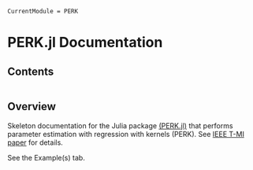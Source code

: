 ```@meta
CurrentModule = PERK
```

# PERK.jl Documentation

## Contents

```@contents
```

## Overview

Skeleton documentation for the Julia package
[(PERK.jl)](https://github.com/StevenWhitaker/PERK.jl)
that performs
parameter estimation with regression with kernels (PERK).
See
[IEEE T-MI paper](http://doi.org/10.1109/TMI.2018.2817547)
for details.

See the Example(s) tab.
